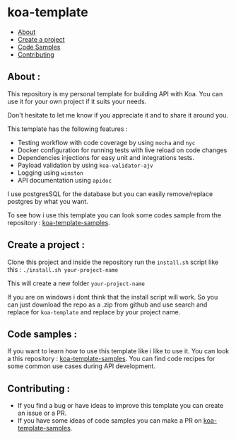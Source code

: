 # koa-template

- [About](#about)
- [Create a project](#create-a-project)
- [Code Samples](#code-samples)
- [Contributing](#contributing)

## About :

This repository is my personal template for building API with Koa.
You can use it for your own project if it suits your needs.

Don't hesitate to let me know if you appreciate it and to share it around you.

This template has the following features : 

- Testing workflow with code coverage by using `mocha` and `nyc`
- Docker configuration for running tests with live reload on code changes
- Dependencies injections for easy unit and integrations tests.
- Payload validation by using `koa-validator-ajv`
- Logging using `winston`
- API documentation using `apidoc`

I use postgresSQL for the database but you can easily remove/replace postgres by what you want.

To see how i use this template you can look some codes sample from the repository : [koa-template-samples](https://github.com/SachaCR/koa-template-samples).

## Create a project :

Clone this project and inside the repository run the `install.sh` script like this :
`./install.sh your-project-name`

This will create a new folder `your-project-name`

If you are on windows i dont think that the install script will work. So you can just download the repo as a .zip from github and use search and replace for `koa-template` and replace by your project name.

## Code samples :

If you want to learn how to use this template like i like to use it. You can look a this repository : [koa-template-samples](https://github.com/SachaCR/koa-template-samples).
You can find code recipes for some common use cases during API development.

## Contributing :

- If you find a bug or have ideas to improve this template you can create an issue or a PR.
- If you have some ideas of code samples you can make a PR on [koa-template-samples](https://github.com/SachaCR/koa-template-samples).
